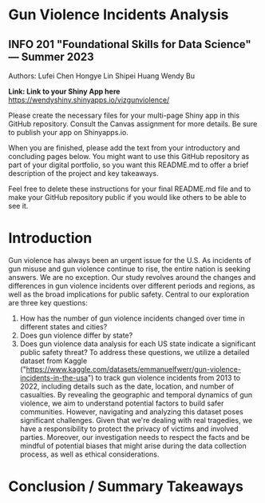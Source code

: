 # Gun Violence Incidents Analysis
## INFO 201 "Foundational Skills for Data Science" — Summer 2023

Authors: 
Lufei Chen 
Hongye Lin 
Shipei Huang 
Wendy Bu 

**Link: Link to your Shiny App here**
https://wendyshiny.shinyapps.io/vizgunviolence/


Please create the necessary files for your multi-page Shiny app in this GitHub repository. Consult the Canvas assignment for more details. Be sure to publish your app on Shinyapps.io.

When you are finished, please add the text from your introductory and concluding pages below. You might want to use this GitHub repository as part of your digital portfolio, so you want this README.md to offer a brief description of the project and key takeaways.

Feel free to delete these instructions for your final README.md file and to make your GitHub repository public if you would like others to be able to see it. 

# Introduction
Gun violence has always been an urgent issue for the U.S. As incidents of gun misuse and gun violence continue to rise, the entire nation is seeking answers. We are no exception. Our study revolves around the changes and differences in gun violence incidents over different periods and regions, as well as the broad implications for public safety. Central to our exploration are three key questions: 
1. How has the number of gun violence incidents changed over time in different states and cities?  
2. Does gun violence differ by state? 
3. Does gun violence data analysis for each US state indicate a significant public safety threat?
To address these questions, we utilize a detailed dataset from Kaggle ("https://www.kaggle.com/datasets/emmanuelfwerr/gun-violence-incidents-in-the-usa") to track gun violence incidents from 2013 to 2022, including details such as the date, location, and number of casualties. By revealing the geographic and temporal dynamics of gun violence, we aim to understand potential factors to build safer communities. However, navigating and analyzing this dataset poses significant challenges. Given that we're dealing with real tragedies, we have a responsibility to protect the privacy of victims and involved parties. Moreover, our investigation needs to respect the facts and be mindful of potential biases that might arise during the data collection process, as well as ethical considerations. 


# Conclusion / Summary Takeaways

